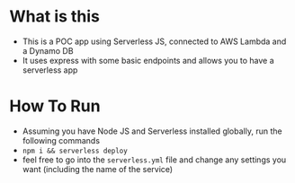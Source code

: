 # What is this

- This is a POC app using Serverless JS, connected to AWS Lambda and a Dynamo DB
- It uses express with some basic endpoints and allows you to have a serverless app

# How To Run

- Assuming you have Node JS and Serverless installed globally, run the following commands
- `npm i && serverless deploy`
- feel free to go into the `serverless.yml` file and change any settings you want (including the name of the service)
